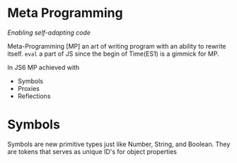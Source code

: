 # Meta Programming 
*Enabling self-adapting code*

Meta-Programming [MP] an art of writing program with an ability to rewrite itself. ```eval```  a part of JS since the begin of Time(ES1) is a gimmick for MP. 

In JS6 MP achieved with 

* Symbols
* Proxies
* Reflections


# Symbols
 Symbols are new primitive types just like Number, String, and Boolean. They are tokens that serves as unique ID's for object properties
 





